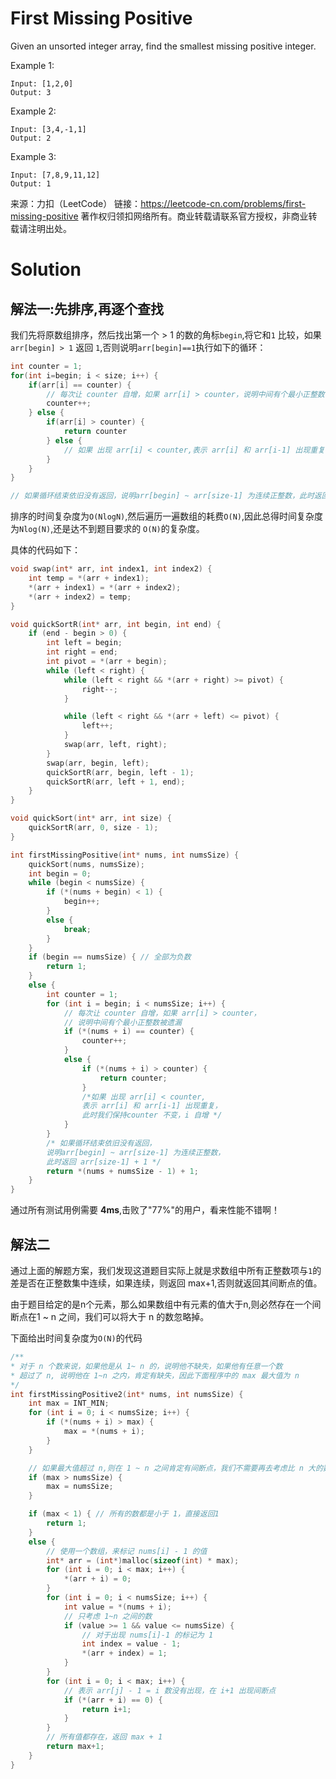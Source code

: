 # First Missing Positive

Given an unsorted integer array, find the smallest missing positive integer.

Example 1:

```Input: [1,2,0]
Input: [1,2,0]
Output: 3
```

Example 2:

```
Input: [3,4,-1,1]
Output: 2
```

Example 3:

```
Input: [7,8,9,11,12]
Output: 1
```

来源：力扣（LeetCode）
链接：https://leetcode-cn.com/problems/first-missing-positive
著作权归领扣网络所有。商业转载请联系官方授权，非商业转载请注明出处。



# Solution

## 解法一:先排序,再逐个查找

我们先将原数组排序，然后找出第一个 > 1 的数的角标`begin`,将它和`1` 比较，如果 `arr[begin] > 1` 返回 `1`,否则说明`arr[begin]==1`执行如下的循环：

```c
int counter = 1;
for(int i=begin; i < size; i++) {
    if(arr[i] == counter) { 
        // 每次让 counter 自增，如果 arr[i] > counter，说明中间有个最小正整数被遗漏
        counter++;
    } else {
        if(arr[i] > counter) { 
            return counter
        } else {
            // 如果 出现 arr[i] < counter,表示 arr[i] 和 arr[i-1] 出现重复，此时我们保持counter 不变，i 自增
        }
    }
}

// 如果循环结束依旧没有返回，说明arr[begin] ~ arr[size-1] 为连续正整数，此时返回 arr[size-1] + 1
```

排序的时间复杂度为`O(NlogN)`,然后遍历一遍数组的耗费`O(N)`,因此总得时间复杂度为`Nlog(N)`,还是达不到题目要求的 `O(N)`的复杂度。

具体的代码如下：

```c
void swap(int* arr, int index1, int index2) {
	int temp = *(arr + index1);
	*(arr + index1) = *(arr + index2);
	*(arr + index2) = temp;
}

void quickSortR(int* arr, int begin, int end) {
	if (end - begin > 0) {
		int left = begin;
		int right = end;
		int pivot = *(arr + begin);
		while (left < right) {
			while (left < right && *(arr + right) >= pivot) {
				right--;
			}

			while (left < right && *(arr + left) <= pivot) {
				left++;
			}
			swap(arr, left, right);
		}
		swap(arr, begin, left);
		quickSortR(arr, begin, left - 1);
		quickSortR(arr, left + 1, end);
	}
}

void quickSort(int* arr, int size) {
	quickSortR(arr, 0, size - 1);
}

int firstMissingPositive(int* nums, int numsSize) {
	quickSort(nums, numsSize);
	int begin = 0;
	while (begin < numsSize) {
		if (*(nums + begin) < 1) {
			begin++;
		}
		else {
			break;
		}
	}
	if (begin == numsSize) { // 全部为负数
		return 1;
	}
	else {
		int counter = 1;
		for (int i = begin; i < numsSize; i++) {
			// 每次让 counter 自增，如果 arr[i] > counter，
			// 说明中间有个最小正整数被遗漏
			if (*(nums + i) == counter) {
				counter++;
			}
			else {
				if (*(nums + i) > counter) {
					return counter;
				}
				/*如果 出现 arr[i] < counter,
				表示 arr[i] 和 arr[i-1] 出现重复，
				此时我们保持counter 不变，i 自增 */
			}
		}
		/* 如果循环结束依旧没有返回，
		说明arr[begin] ~ arr[size-1] 为连续正整数，
		此时返回 arr[size-1] + 1 */
		return *(nums + numsSize - 1) + 1;
	}
}
```

通过所有测试用例需要 **4ms**,击败了"77%"的用户，看来性能不错啊！



## 解法二

通过上面的解题方案，我们发现这道题目实际上就是求数组中所有正整数项与`1`的差是否在正整数集中连续，如果连续，则返回 max+1,否则就返回其间断点的值。

由于题目给定的是n个元素，那么如果数组中有元素的值大于n,则必然存在一个间断点在1 ~ n 之间，我们可以将大于 n 的数忽略掉。

下面给出时间复杂度为`O(N)`的代码

```c
/**
* 对于 n 个数来说，如果他是从 1~ n 的，说明他不缺失，如果他有任意一个数
* 超过了 n, 说明他在 1~n 之内，肯定有缺失，因此下面程序中的 max 最大值为 n
*/
int firstMissingPositive2(int* nums, int numsSize) {
	int max = INT_MIN;
	for (int i = 0; i < numsSize; i++) {
		if (*(nums + i) > max) {
			max = *(nums + i);
		}
	}

	// 如果最大值超过 n,则在 1 ~ n 之间肯定有间断点，我们不需要再去考虑比 n 大的数
	if (max > numsSize) {
		max = numsSize;
	}

	if (max < 1) { // 所有的数都是小于 1，直接返回1
		return 1;
	}
	else {
		// 使用一个数组，来标记 nums[i] - 1 的值 
		int* arr = (int*)malloc(sizeof(int) * max);
		for (int i = 0; i < max; i++) {
			*(arr + i) = 0;
		}
		for (int i = 0; i < numsSize; i++) {
			int value = *(nums + i);
			// 只考虑 1~n 之间的数
			if (value >= 1 && value <= numsSize) {
				// 对于出现 nums[i]-1 的标记为 1
				int index = value - 1;
				*(arr + index) = 1;
			}
		}
		for (int i = 0; i < max; i++) {
			// 表示 arr[j] - 1 = i 数没有出现，在 i+1 出现间断点
			if (*(arr + i) == 0) {
				return i+1;
			}
		}
		// 所有值都存在，返回 max + 1
		return max+1; 
	}
}
```

